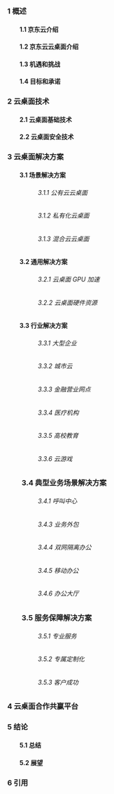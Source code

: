 ### 1 概述

#### 　　1.1 京东云介绍 

#### 　　1.2 京东云云桌面介绍 

#### 　　1.3 机遇和挑战 

#### 　　1.4 目标和承诺

### 2 云桌面技术

#### 　　2.1 云桌面基础技术

#### 　　2.2 云桌面安全技术

### 3 云桌面解决方案

#### 　　3.1 场景解决方案

###### 　　　　　3.1.1 公有云云桌面

###### 　　　　　3.1.2 私有化云桌面
###### 　　　　　3.1.3 混合云云桌面 

#### 　　3.2  通用解决方案

###### 　　　　　3.2.1 云桌面 GPU 加速
###### 　　　　　3.2.2 云桌面硬件资源

#### 　　3.3 行业解决方案

###### 　　　　　3.3.1 大型企业 

###### 　　　　　3.3.2 城市云

###### 　　　　　3.3.3 金融营业网点

###### 　　　　　3.3.4 医疗机构

###### 　　　　　3.3.5 高校教育 

###### 　　　　　3.3.6 云游戏 

### 　　3.4 典型业务场景解决方案 

###### 　　　　　3.4.1 呼叫中心

###### 　　　　　3.4.3 业务外包 

###### 　　　　　3.4.4 双网隔离办公 

###### 　　　　　3.4.5 移动办公 

###### 　　　　　3.4.6 办公大厅

### 　　3.5 服务保障解决方案 

###### 　　　　　3.5.1 专业服务

###### 　　　　　3.5.2 专属定制化 

###### 　　　　　3.5.3 客户成功 

### 4 云桌面合作共赢平台

### 5 结论

#### 　　5.1 总结 

#### 　　5.2 展望 

### 6 引用
